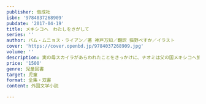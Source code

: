 ```yaml
---
publisher: 偕成社
isbn: '9784037268909'
pubdate: '2017-04-19'
title: メキシコへ　わたしをさがして
series: ''
author: パム・ムニョス・ライアン／著 神戸万知／翻訳 猫野ぺすか／イラスト
cover: 'https://cover.openbd.jp/9784037268909.jpg'
volume: ''
description: 実の母スカイラがあらわれたことをきっかけに、ナオミは父の国メキシコへ旅立つ。ルーツに触れ、自分自身をみつける少女の物語。
price: '1500'
genre: 児童図書
target: 児童
format: 全集・双書
content: 外国文学小説

---
```


